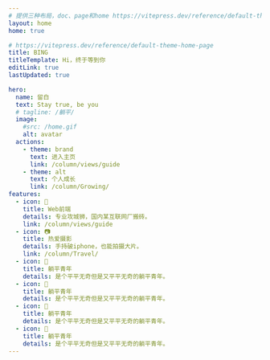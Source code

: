 ```yaml
---
# 提供三种布局，doc、page和home https://vitepress.dev/reference/default-theme-layout
layout: home
home: true

# https://vitepress.dev/reference/default-theme-home-page
title: BING
titleTemplate: Hi，终于等到你
editLink: true
lastUpdated: true

hero:
  name: 留白
  text: Stay true, be you
  # tagline: /躺平/
  image:
    #src: /home.gif
    alt: avatar
  actions:
    - theme: brand
      text: 进入主页
      link: /column/views/guide
    - theme: alt
      text: 个人成长
      link: /column/Growing/
features:
  - icon: 👾
    title: Web前端
    details: 专业攻城狮，国内某互联网厂搬砖。
    link: /column/views/guide
  - icon: 📷‍
    title: 热爱摄影
    details: 手持破iphone，也能拍摄大片。
    link: /column/Travel/
  - icon: 🛀
    title: 躺平青年
    details: 是个平平无奇但是又平平无奇的躺平青年。
  - icon: 🛀
    title: 躺平青年
    details: 是个平平无奇但是又平平无奇的躺平青年。
  - icon: 🛀
    title: 躺平青年
    details: 是个平平无奇但是又平平无奇的躺平青年。
  - icon: 🛀
    title: 躺平青年
    details: 是个平平无奇但是又平平无奇的躺平青年。
---
```


<!-- 自定义组件 -->
<script setup>
import home from './components/home.vue';
</script>
<style >


  .name .clip {
      background-image: linear-gradient(-45deg, #ffcb47, #e34ba9, #369eff, #95f3d9);
      -webkit-background-size: 400% 400%;
      background-size: 400% 400%;
      border-radius: inherit;
      -webkit-animation: 5s animation-text 5s ease infinite;
      animation: 5s animation-text 5s ease infinite;
      position: relative;
      z-index: 5;
      font-size:100px;
      font-family:'xht';
      -webkit-background-clip: text;
      background-clip: text;
      -webkit-text-fill-color: transparent;
    }

  .main .text {
    font-family: "xht";
    font-weight: 600 !important;
  }

</style>
<home />

